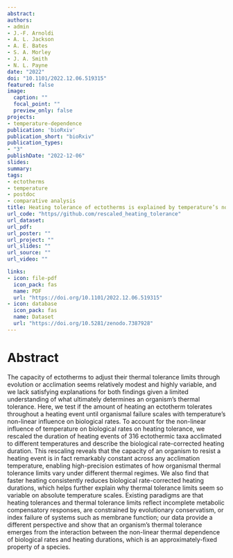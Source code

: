 ```yaml
---
abstract: 
authors:
- admin
- J.-F. Arnoldi
- A. L. Jackson
- A. E. Bates
- S. A. Morley
- J. A. Smith
- N. L. Payne
date: "2022"
doi: "10.1101/2022.12.06.519315"
featured: false
image:
  caption: ""
  focal_point: ""
  preview_only: false
projects:
- temperature-dependence
publication: 'bioRxiv'
publication_short: "bioRxiv"
publication_types:
- "3"
publishDate: "2022-12-06"
slides: 
summary: 
tags:
- ectotherms
- temperature
- postdoc
- comparative analysis
title: Heating tolerance of ectotherms is explained by temperature’s non-linear influence on biological rates
url_code: "https//github.com/rescaled_heating_tolerance"
url_dataset: 
url_pdf: 
url_poster: ""
url_project: ""
url_slides: ""
url_source: ""
url_video: ""

links:
- icon: file-pdf
  icon_pack: fas
  name: PDF
  url: "https://doi.org/10.1101/2022.12.06.519315"
- icon: database
  icon_pack: fas
  name: Dataset
  url: "https://doi.org/10.5281/zenodo.7387928"
---
```


# Abstract

The capacity of ectotherms to adjust their thermal tolerance limits through evolution or acclimation seems relatively modest and highly variable, and we lack satisfying explanations for both findings given a limited understanding of what ultimately determines an organism’s thermal tolerance. Here, we test if the amount of heating an ectotherm tolerates throughout a heating event until organismal failure scales with temperature’s non-linear influence on biological rates. To account for the non-linear influence of temperature on biological rates on heating tolerance, we rescaled the duration of heating events of 316 ectothermic taxa acclimated to different temperatures and describe the biological rate-corrected heating duration. This rescaling reveals that the capacity of an organism to resist a heating event is in fact remarkably constant across any acclimation temperature, enabling high-precision estimates of how organismal thermal tolerance limits vary under different thermal regimes. We also find that faster heating consistently reduces biological rate-corrected heating durations, which helps further explain why thermal tolerance limits seem so variable on absolute temperature scales. Existing paradigms are that heating tolerances and thermal tolerance limits reflect incomplete metabolic compensatory responses, are constrained by evolutionary conservatism, or index failure of systems such as membrane function; our data provide a different perspective and show that an organism’s thermal tolerance emerges from the interaction between the non-linear thermal dependence of biological rates and heating durations, which is an approximately-fixed property of a species. 